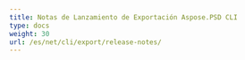 ```yaml
---
title: Notas de Lanzamiento de Exportación Aspose.PSD CLI
type: docs
weight: 30
url: /es/net/cli/export/release-notes/
---
```

